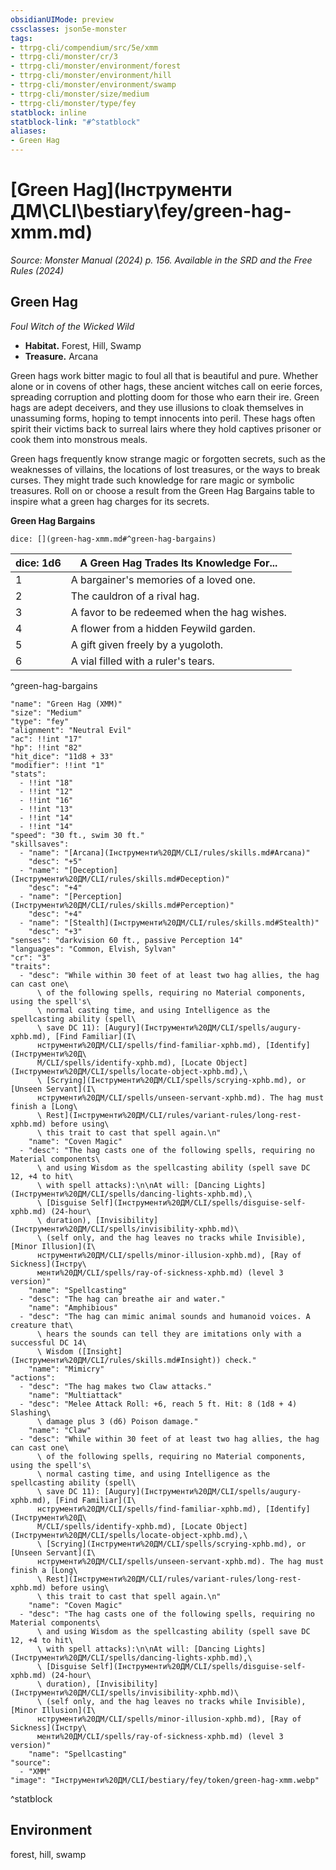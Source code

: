 ```yaml
---
obsidianUIMode: preview
cssclasses: json5e-monster
tags:
- ttrpg-cli/compendium/src/5e/xmm
- ttrpg-cli/monster/cr/3
- ttrpg-cli/monster/environment/forest
- ttrpg-cli/monster/environment/hill
- ttrpg-cli/monster/environment/swamp
- ttrpg-cli/monster/size/medium
- ttrpg-cli/monster/type/fey
statblock: inline
statblock-link: "#^statblock"
aliases:
- Green Hag
---
```

# [Green Hag](Інструменти ДМ\CLI\bestiary\fey/green-hag-xmm.md)
*Source: Monster Manual (2024) p. 156. Available in the <span title='Systems Reference Document (5.2)'>SRD</span> and the Free Rules (2024)*  

## Green Hag

*Foul Witch of the Wicked Wild*

- **Habitat.** Forest, Hill, Swamp  
- **Treasure.** Arcana  

Green hags work bitter magic to foul all that is beautiful and pure. Whether alone or in covens of other hags, these ancient witches call on eerie forces, spreading corruption and plotting doom for those who earn their ire. Green hags are adept deceivers, and they use illusions to cloak themselves in unassuming forms, hoping to tempt innocents into peril. These hags often spirit their victims back to surreal lairs where they hold captives prisoner or cook them into monstrous meals.

Green hags frequently know strange magic or forgotten secrets, such as the weaknesses of villains, the locations of lost treasures, or the ways to break curses. They might trade such knowledge for rare magic or symbolic treasures. Roll on or choose a result from the Green Hag Bargains table to inspire what a green hag charges for its secrets.

**Green Hag Bargains**

`dice: [](green-hag-xmm.md#^green-hag-bargains)`

| dice: 1d6 | A Green Hag Trades Its Knowledge For... |
|-----------|-----------------------------------------|
| 1 | A bargainer's memories of a loved one. |
| 2 | The cauldron of a rival hag. |
| 3 | A favor to be redeemed when the hag wishes. |
| 4 | A flower from a hidden Feywild garden. |
| 5 | A gift given freely by a yugoloth. |
| 6 | A vial filled with a ruler's tears. |
^green-hag-bargains

```statblock
"name": "Green Hag (XMM)"
"size": "Medium"
"type": "fey"
"alignment": "Neutral Evil"
"ac": !!int "17"
"hp": !!int "82"
"hit_dice": "11d8 + 33"
"modifier": !!int "1"
"stats":
  - !!int "18"
  - !!int "12"
  - !!int "16"
  - !!int "13"
  - !!int "14"
  - !!int "14"
"speed": "30 ft., swim 30 ft."
"skillsaves":
  - "name": "[Arcana](Інструменти%20ДМ/CLI/rules/skills.md#Arcana)"
    "desc": "+5"
  - "name": "[Deception](Інструменти%20ДМ/CLI/rules/skills.md#Deception)"
    "desc": "+4"
  - "name": "[Perception](Інструменти%20ДМ/CLI/rules/skills.md#Perception)"
    "desc": "+4"
  - "name": "[Stealth](Інструменти%20ДМ/CLI/rules/skills.md#Stealth)"
    "desc": "+3"
"senses": "darkvision 60 ft., passive Perception 14"
"languages": "Common, Elvish, Sylvan"
"cr": "3"
"traits":
  - "desc": "While within 30 feet of at least two hag allies, the hag can cast one\
      \ of the following spells, requiring no Material components, using the spell's\
      \ normal casting time, and using Intelligence as the spellcasting ability (spell\
      \ save DC 11): [Augury](Інструменти%20ДМ/CLI/spells/augury-xphb.md), [Find Familiar](І\
      нструменти%20ДМ/CLI/spells/find-familiar-xphb.md), [Identify](Інструменти%20Д\
      М/CLI/spells/identify-xphb.md), [Locate Object](Інструменти%20ДМ/CLI/spells/locate-object-xphb.md),\
      \ [Scrying](Інструменти%20ДМ/CLI/spells/scrying-xphb.md), or [Unseen Servant](І\
      нструменти%20ДМ/CLI/spells/unseen-servant-xphb.md). The hag must finish a [Long\
      \ Rest](Інструменти%20ДМ/CLI/rules/variant-rules/long-rest-xphb.md) before using\
      \ this trait to cast that spell again.\n"
    "name": "Coven Magic"
  - "desc": "The hag casts one of the following spells, requiring no Material components\
      \ and using Wisdom as the spellcasting ability (spell save DC 12, +4 to hit\
      \ with spell attacks):\n\nAt will: [Dancing Lights](Інструменти%20ДМ/CLI/spells/dancing-lights-xphb.md),\
      \ [Disguise Self](Інструменти%20ДМ/CLI/spells/disguise-self-xphb.md) (24-hour\
      \ duration), [Invisibility](Інструменти%20ДМ/CLI/spells/invisibility-xphb.md)\
      \ (self only, and the hag leaves no tracks while Invisible), [Minor Illusion](І\
      нструменти%20ДМ/CLI/spells/minor-illusion-xphb.md), [Ray of Sickness](Інстру\
      менти%20ДМ/CLI/spells/ray-of-sickness-xphb.md) (level 3 version)"
    "name": "Spellcasting"
  - "desc": "The hag can breathe air and water."
    "name": "Amphibious"
  - "desc": "The hag can mimic animal sounds and humanoid voices. A creature that\
      \ hears the sounds can tell they are imitations only with a successful DC 14\
      \ Wisdom ([Insight](Інструменти%20ДМ/CLI/rules/skills.md#Insight)) check."
    "name": "Mimicry"
"actions":
  - "desc": "The hag makes two Claw attacks."
    "name": "Multiattack"
  - "desc": "Melee Attack Roll: +6, reach 5 ft. Hit: 8 (1d8 + 4) Slashing\
      \ damage plus 3 (d6) Poison damage."
    "name": "Claw"
  - "desc": "While within 30 feet of at least two hag allies, the hag can cast one\
      \ of the following spells, requiring no Material components, using the spell's\
      \ normal casting time, and using Intelligence as the spellcasting ability (spell\
      \ save DC 11): [Augury](Інструменти%20ДМ/CLI/spells/augury-xphb.md), [Find Familiar](І\
      нструменти%20ДМ/CLI/spells/find-familiar-xphb.md), [Identify](Інструменти%20Д\
      М/CLI/spells/identify-xphb.md), [Locate Object](Інструменти%20ДМ/CLI/spells/locate-object-xphb.md),\
      \ [Scrying](Інструменти%20ДМ/CLI/spells/scrying-xphb.md), or [Unseen Servant](І\
      нструменти%20ДМ/CLI/spells/unseen-servant-xphb.md). The hag must finish a [Long\
      \ Rest](Інструменти%20ДМ/CLI/rules/variant-rules/long-rest-xphb.md) before using\
      \ this trait to cast that spell again.\n"
    "name": "Coven Magic"
  - "desc": "The hag casts one of the following spells, requiring no Material components\
      \ and using Wisdom as the spellcasting ability (spell save DC 12, +4 to hit\
      \ with spell attacks):\n\nAt will: [Dancing Lights](Інструменти%20ДМ/CLI/spells/dancing-lights-xphb.md),\
      \ [Disguise Self](Інструменти%20ДМ/CLI/spells/disguise-self-xphb.md) (24-hour\
      \ duration), [Invisibility](Інструменти%20ДМ/CLI/spells/invisibility-xphb.md)\
      \ (self only, and the hag leaves no tracks while Invisible), [Minor Illusion](І\
      нструменти%20ДМ/CLI/spells/minor-illusion-xphb.md), [Ray of Sickness](Інстру\
      менти%20ДМ/CLI/spells/ray-of-sickness-xphb.md) (level 3 version)"
    "name": "Spellcasting"
"source":
  - "XMM"
"image": "Інструменти%20ДМ/CLI/bestiary/fey/token/green-hag-xmm.webp"
```
^statblock

## Environment

forest, hill, swamp